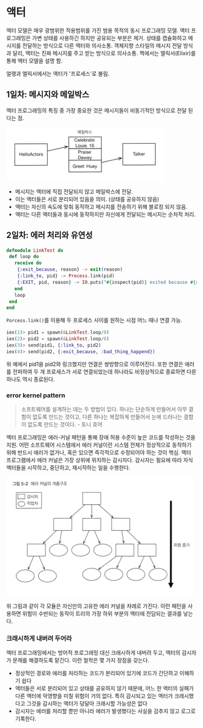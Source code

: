 # 액터
액터 모델은 매우 광범위한 적용범위를 가진 범용 목적의 동시 프로그래밍 모델.
액터 프로그래밍은 가변 상태를 사용하긴 하지만 공유되는 부분은 제거. 상태를 캡슐화하고 메시지를 전달하는 방식으로 다른 액터와 의사소통. 객체지향 스타일의 메시지 전달 방식과 달리, 액터는 진짜 메시지를 주고 받는 방식으로 의사소통. 책에서는 엘릭서(Elixir)를 통해 액터 모델을 설명 함.

얼랭과 엘릭서에서는 액터가 '프로세스'로 불림. 

## 1일차: 메시지와 메일박스
액터 프로그래밍의 특징 중 가장 중요한 것은 메시지들이 비동기적인 방식으로 전달 된다는 점.

![actor-001](../resources/actor-001.png)

- 메시지는 액터에 직접 전달되지 않고 메일박스에 전달.
- 이는 액터들은 서로 분리되어 있음을 의미. (상태를 공유하지 않음)
- 액터는 자신의 속도에 맞춰 동작하고 메시지를 전송하기 위해 블로킹 되지 않음.
- 액터는 다른 액터들과 동시에 동작하지만 자신에게 전달되는 메시지는 순차적 처리.



##  2일차: 에러 처리와 유연성 
```elixir
defmodule LinkTest do
 def loop do
   receive do
    {:exit_because, reason} -> exit(reason)
    {:link_to, pid} -> Process.link(pid)
    {:EXIT, pid, reason} -> IO.puts("#{inspect(pid)} exited because #{reason}")
   end
   loop
 end
end
```

`Porcess.link()`를 이용해 두 프로세스 사이를 원하는 시점 어느 때나 연결 가능.

```elixir
iex(1)> pid1 = spawn(&LinkTest.loop/0)
iex(2)> pid2 = spawn(&LinkTest.loop/0)
iex(3)> send(pid1, {:link_to, pid2)
iex(4)> send(pid2, {:exit_because, :bad_thing_happend})
```

위 예에서 pid1을 pid2와 링크했지만 연결은 쌍방향으로 이루어진다. 또한 연결은 에러를 전파하여 두 개 프로세스가 서로 연결되었는데 하나라도 비정상적으로 종료하면 다른 하나도 역시 종료된다.

### error kernel pattern

> 소프트웨어를 설계하는 데는 두 방법이 있다. 하나는 단순하게 만들어서 아무 결함이 없도록 만드는 것이고, 다른 하나는 복잡하게 만들어서 눈에 드러나는 결함이 없도록 만드는 것이다. - 토니 호어

액터 프로그래밍은 에러-커널 패턴을 통해 장애 허용 수준이 높은 코드를 작성하는 것을 지원. 어떤 소프트웨어 시스템에서 에러 커널이란 시스템 전체가 정상적으로 동작하기 위해 반드시 에러가 없거나, 혹은 있으면 즉각적으로 수정되어야 하는 것이 핵심.
액터 프로그램에서 에러 커널은 가장 상위에 위치하는 감시자다. 감시자는 필요에 따라 자식 액터들을 시작하고, 중단하고, 재시작하는 일을 수행한다.

![actor-002](../resources/actor-002.png)

위 그림과 같이 각 모듈은 자신만의 고유한 에러 커널을 차례로 가진다. 이런 패턴을 사용하면 위험이 수반되는 동작이 트리의 가장 하위 부분의 액터에 전담되는 결과를 낳는다.

### 크래시하게 내버려 두어라
액터 프로그래밍에서는 방어적 프로그래밍 대신 크래시하게 내버려 두고, 액터의 감시자가 문제를 해결하도록 맡긴다. 이런 철학은 몇 가지 장점을 갖는다.

- 정상적인 경로와 에러를 처리하는 코드가 분리되어 있기에 코드가 간단하고 이해하기 쉽다
- 액터들은 서로 분리되어 있고 상태를 공유하지 않기 때문에, 어느 한 액터의 실패가 다른 액터에 악영향을 미칠 위험이 거의 없다. 특히 감시되고 있는 액터가 크래시했다고 그것을 감시하는 액터가 덩달아 크래시할 가능성은 없다
- 감시자는 에러를 처리할 뿐만 아니라 에러가 발생했다는 사실을 감추지 않고 로그로 기록한다.
